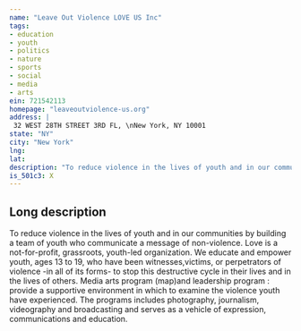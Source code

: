 ```yaml
---
name: "Leave Out Violence LOVE US Inc"
tags:
- education
- youth
- politics
- nature
- sports
- social
- media
- arts
ein: 721542113
homepage: "leaveoutviolence-us.org"
address: |
 32 WEST 28TH STREET 3RD FL, \nNew York, NY 10001
state: "NY"
city: "New York"
lng: 
lat: 
description: "To reduce violence in the lives of youth and in our communities by building a team of youth who communicate a message of non-violence. "
is_501c3: X
---
```


## Long description

To reduce violence in the lives of youth and in our communities by building a team of youth who communicate a message of non-violence. Love is a not-for-profit, grassroots, youth-led organization. We educate and empower youth, ages 13 to 19, who have been witnesses,victims, or perpetrators of violence -in all of its forms- to stop this destructive cycle in their lives and in the lives of others. Media arts program (map)and leadership program : provide a supportive environment in which to examine the violence youth have experienced. The programs includes photography, journalism, videography and broadcasting and serves as a vehicle of expression, communications and education. 
